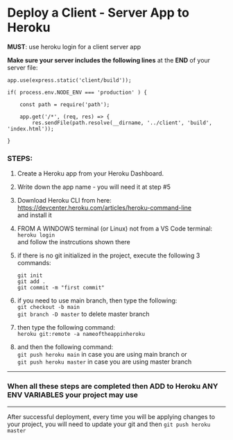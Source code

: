 # Deploy a Client - Server App to Heroku

**MUST**: use heroku login for a client server app

**Make sure your server includes the following lines** at the **END** of your server file: 

```
app.use(express.static('client/build'));

if( process.env.NODE_ENV === 'production' ) {

    const path = require('path');

    app.get('/*', (req, res) => {
        res.sendFile(path.resolve(__dirname, '../client', 'build', 'index.html'));

}
```

### STEPS:

1. Create a Heroku app from your Heroku Dashboard. 
2. Write down the app name - you will need it at step #5
3. Download Heroku CLI from here:\
 https://devcenter.heroku.com/articles/heroku-command-line \
 and install it
2. FROM A WINDOWS terminal (or Linux) not from a VS Code terminal:  
`heroku login` \
and follow the instrcutions shown there
3. if there is no git initialized in the project, execute the following 3 commands:   
   
   `git init` \
   `git add .`\
   `git commit -m "first commit"`
4. if you need to use main branch, then type the following: \
`git checkout -b main` \
`git branch -D master` to delete master branch

5. then type the following command:\
 `heroku git:remote -a nameoftheappinheroku`
6. and then the following command:\
`git push heroku main` in case you are using main branch or\
`git push heroku master` in case you are using master branch

---

### When all these steps are completed then ADD to Heroku ANY ENV VARIABLES your project may use
---

After successful deployment, every time you will be applying changes to your project, you will need to update your git and then `git push heroku master` 

